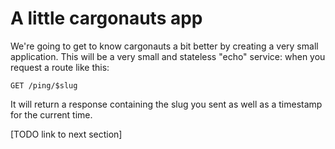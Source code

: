 # A little cargonauts app

We're going to get to know cargonauts a bit better by creating a very small
application. This will be a very small and stateless "echo" service: when
you request a route like this:

```
GET /ping/$slug
```

It will return a response containing the slug you sent as well as a timestamp
for the current time.

[TODO link to next section]
